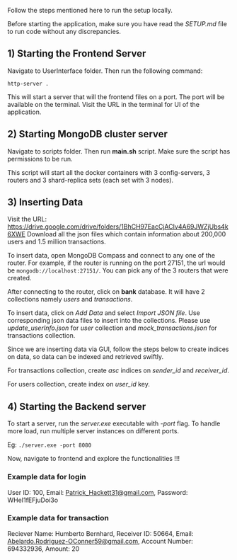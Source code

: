Follow the steps mentioned here to run the setup locally.

Before starting the application, make sure you have read the *SETUP.md* file to run code without any discrepancies.

## 1) Starting the Frontend Server
Navigate to UserInterface folder. Then run the following command:
```
http-server .
```
This will start a server that will the frontend files on a port. The port will be available on the terminal. Visit the URL in the terminal for UI of the application.

## 2) Starting MongoDB cluster server
Navigate to scripts folder. Then run **main.sh** script. Make sure the script has permissions to be run.

This script will start all the docker containers with 3 config-servers, 3 routers and 3 shard-replica sets (each set with 3 nodes).

## 3) Inserting Data
Visit the URL: https://drive.google.com/drive/folders/1BhCH97EacCjACIv4A69JWZjUbs4k6XWE
Download all the json files which contain information about 200,000 users and 1.5 million transactions.

To insert data, open MongoDB Compass and connect to any one of the router. For example, if the router is running on the port 27151, the url would be ```mongodb://localhost:27151/```. You can pick any of the 3 routers that were created.

After connecting to the router, click on **bank** database. It will have 2 collections namely *users* and *transactions*. 

To insert data, click on *Add Data* and select *Import JSON file*. Use corresponding json data files to insert into the collections. Please use *update_userInfo.json* for *user* collection and *mock_transactions.json* for transactions collection.

Since we are inserting data via GUI, follow the steps below to create indices on data, so data can be indexed and retrieved swiftly.

For transactions collection, create *asc* indices on *sender_id* and *receiver_id*.

For users collection, create index on *user_id* key.

## 4) Starting the Backend server

To start a server, run the *server.exe* executable with *-port* flag. To handle more load, run multiple server instances on different ports.

Eg: ```./server.exe -port 8080```

Now, navigate to frontend and explore the functionalities !!!

### Example data for login
User ID: 100, Email: Patrick_Hackett31@gmail.com, Password: WHeI1fEFjuDoi3o

### Example data for transaction
Reciever Name: Humberto Bernhard, Receiver ID: 50664, Email: Abelardo.Rodriguez-OConner59@gmail.com, Account Number: 694332936, Amount: 20


